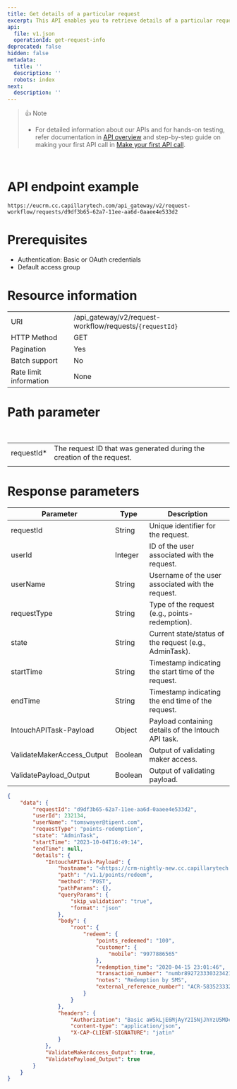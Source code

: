 ```yaml
---
title: Get details of a particular request
excerpt: This API enables you to retrieve details of a particular request.
api:
  file: v1.json
  operationId: get-request-info
deprecated: false
hidden: false
metadata:
  title: ''
  description: ''
  robots: index
next:
  description: ''
---
```

> 👍 Note
>
> * For detailed information about our APIs and for hands-on testing, refer documentation in [API overview](https://docs.capillarytech.com/reference/apioverview) and step-by-step guide on making your first API call in [Make your first API call](https://docs.capillarytech.com/reference/make-your-first-api-call).

<br />

# API endpoint example

`https://eucrm.cc.capillarytech.com/api_gateway/v2/request-workflow/requests/d9df3b65-62a7-11ee-aa6d-0aaee4e533d2`

# Prerequisites

*   Authentication: Basic or OAuth credentials
*   Default access group

# Resource information

|                        |                                                          |
| :--------------------- | :------------------------------------------------------- |
| URI                    | /api\_gateway/v2/request-workflow/requests/`{requestId}` |
| HTTP Method            | GET                                                      |
| Pagination             | Yes                                                      |
| Batch support          | No                                                       |
| Rate limit information | None                                                     |

# Path parameter

<br />

|             |                                                                       |
| :---------- | :-------------------------------------------------------------------- |
| requestId\* | The request ID that was generated during the creation of the request. |
|             |                                                                       |

# Response parameters

| Parameter                   | Type    | Description                                            |
| --------------------------- | ------- | ------------------------------------------------------ |
| requestId                   | String  | Unique identifier for the request.                     |
| userId                      | Integer | ID of the user associated with the request.            |
| userName                    | String  | Username of the user associated with the request.      |
| requestType                 | String  | Type of the request (e.g., points-redemption).         |
| state                       | String  | Current state/status of the request (e.g., AdminTask). |
| startTime                   | String  | Timestamp indicating the start time of the request.    |
| endTime                     | String  | Timestamp indicating the end time of the request.      |
| IntouchAPITask-Payload      | Object  | Payload containing details of the Intouch API task.    |
| ValidateMakerAccess\_Output | Boolean | Output of validating maker access.                     |
| ValidatePayload\_Output     | Boolean | Output of validating payload.                          |

```json
{
    "data": {
        "requestId": "d9df3b65-62a7-11ee-aa6d-0aaee4e533d2",
        "userId": 232134,
        "userName": "tomswayer@tipent.com",
        "requestType": "points-redemption",
        "state": "AdminTask",
        "startTime": "2023-10-04T16:49:14",
        "endTime": null,
        "details": {
            "IntouchAPITask-Payload": {
                "hostname": "<https://crm-nightly-new.cc.capillarytech.com>",
                "path": "/v1.1/points/redeem",
                "method": "POST",
                "pathParams": {},
                "queryParams": {
                    "skip_validation": "true",
                    "format": "json"
                },
                "body": {
                    "root": {
                        "redeem": {
                            "points_redeemed": "100",
                            "customer": {
                                "mobile": "9977886565"
                            },
                            "redemption_time": "2020-04-15 23:01:46",
                            "transaction_number": "numbr892723330323421971280",
                            "notes": "Redemption by SMS",
                            "external_reference_number": "ACR-583523332039150121"
                        }
                    }
                },
                "headers": {
                    "Authorization": "Basic aW5kLjE6MjAyY2I5NjJhYzU5MDc1Yjk2NGIwNzE1MmQyMzRiNzA=",
                    "content-type": "application/json",
                    "X-CAP-CLIENT-SIGNATURE": "jatin"
                }
            },
            "ValidateMakerAccess_Output": true,
            "ValidatePayload_Output": true
        }
    }
}
```